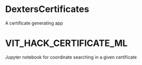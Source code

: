 # DextersCertificates
A certificate generating app
# VIT_HACK_CERTIFICATE_ML
Jupyter notebook for coordinate searching in a given certificate  
